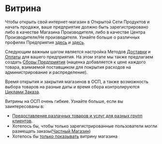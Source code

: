 # Витрина

Чтобы открыть свой интернет-магазин в Открытой Сети Продуктов и начать продажи, ваше предприятие должно быть зарегистрировано либо в качестве Магазина Производителя, либо в качестве Центра Производителя/Не производителя. Узнайте больше о различных профилях Предприятия [здесь](../../your-quick-start-on-ofn-given-who-you-are.md) и [здесь](../enterprise-profile/).

Следующим важным шагом является настройка Методов [Доставки](shipping-methods.md) и [Оплаты](payment-methods.md) для вашего предприятия. На этом этапе мы также предлагаем создать [Сборы Предприятия](enterprise-fees.md) \(наценка добавляется к цене каждого товара, взимаемой поставщиком для покрытия расходов на администрирование и распределение\).

Время открытия и закрытия магазинов в ОСП, а также возможность выбора товаров на разные даты и время сбора контролируются [Циклами Заказа](order-cycle/).

Витрины на ОСП очень гибкие. Узнайте больше, если вы заинтересованы в:

* [Предоставление разлачных товаров и услуг для разных групп клиентов](customer-management-and-conditional-displays-prices/).
* Хотелось бы, чтобы только зарегистрированные пользователи могли размещать заказы\([Частный Магазин](private-shopfront.md)\)
* Хотелось бы [только показывать](display-only-order-cycles.md) витрину магазина

